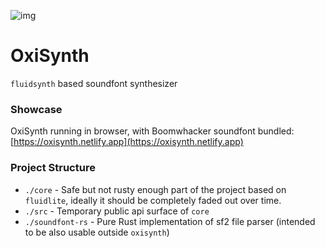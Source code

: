 ![img](https://i.imgur.com/V9KLOJE.png)

# OxiSynth

`fluidsynth` based soundfont synthesizer

### Showcase

OxiSynth running in browser, with Boomwhacker soundfont bundled:
[https://oxisynth.netlify.app](https://oxisynth.netlify.app)

### Project Structure

- `./core` - Safe but not rusty enough part of the project based on `fluidlite`, ideally it should be completely faded out over time.
- `./src` - Temporary public api surface of `core`
- `./soundfont-rs` - Pure Rust implementation of sf2 file parser (intended to be also usable outside `oxisynth`)
